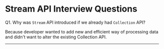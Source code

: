 # Stream API Interview Questions

Q1. Why was `Stream` API introduced if we already had `Collection` API?

Because developer wanted to add new and efficient way of processing data and didn't want to alter the existing Collection API.

---
